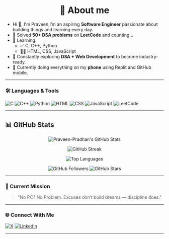 <h1 align="center">💫 About me</h1>

- Hi 👋, I'm Praveen,I’m an aspiring **Software Engineer** passionate about building things and learning every day.
- 🧩 Solved **50+ DSA problems** on **LeetCode** and counting...
- 🧠 Learning:
  - ✅ C, C++, Python
  - 🧑‍🎨 HTML, CSS, JavaScript
- 🔄 Constantly exploring **DSA + Web Development** to become industry-ready.
- 📱 Currently doing everything on my **phone** using Replit and GitHub mobile.
---

### 🛠️ Languages & Tools
![C](https://img.shields.io/badge/C-blue?logo=c&logoColor=white)
![C++](https://img.shields.io/badge/C++-00599C?logo=c%2B%2B&logoColor=white)
![Python](https://img.shields.io/badge/Python-3776AB?logo=python&logoColor=white)
![HTML](https://img.shields.io/badge/HTML-E34F26?logo=html5&logoColor=white)
![CSS](https://img.shields.io/badge/CSS-1572B6?logo=css3&logoColor=white)
![JavaScript](https://img.shields.io/badge/JavaScript-F7DF1E?logo=javascript&logoColor=black)
![LeetCode](https://img.shields.io/badge/LeetCode-FFA116?logo=LeetCode&logoColor=black)

---


## 📊 GitHub Stats

<p align="center">
  <img src="https://github-readme-stats.vercel.app/api?username=Praveen-Pradhan&show_icons=true&theme=github_dark&hide_border=true" alt="Praveen-Pradhan's GitHub Stats" />
</p>
<p align="center">
  <img src="https://github-readme-streak-stats.herokuapp.com?user=Praveen-Pradhan&theme=github-dark&hide_border=true" alt="GitHub Streak" />
</p>
<p align="center">
  <img src="https://github-readme-stats.vercel.app/api/top-langs/?username=Praveen-Pradhan&layout=compact&theme=github_dark&hide_border=true" alt="Top Languages" />
</p>

<!-- Badges (optional, you can customize or remove) -->
<p align="center">
  <img src="https://img.shields.io/github/followers/Praveen-Pradhan?style=social" alt="GitHub Followers" />
  <img src="https://img.shields.io/github/stars/Praveen-Pradhan?style=social" alt="GitHub Stars" />
</p>

---

### 🚀 Current Mission
> "No PC? No Problem. Excuses don’t build dreams — discipline does."

---

### 🌐 Connect With Me

[![X](https://img.shields.io/badge/X-%231DA1F2.svg?logo=Twitter&logoColor=white)](https://x.com/Praveenp_twt)
[![LinkedIn](https://img.shields.io/badge/LinkedIn-%230077B5.svg?logo=linkedin&logoColor=white)](https://linkedin.com/in/praveen-pradhan)

---

